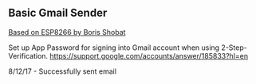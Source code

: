 ## Basic Gmail Sender

[Based on ESP8266 by Boris Shobat](http://www.instructables.com/id/ESP8266-GMail-Sender/)

Set up App Password for signing into Gmail account when using 2-Step-Verification.
https://support.google.com/accounts/answer/185833?hl=en

8/12/17 - Successfully sent email
